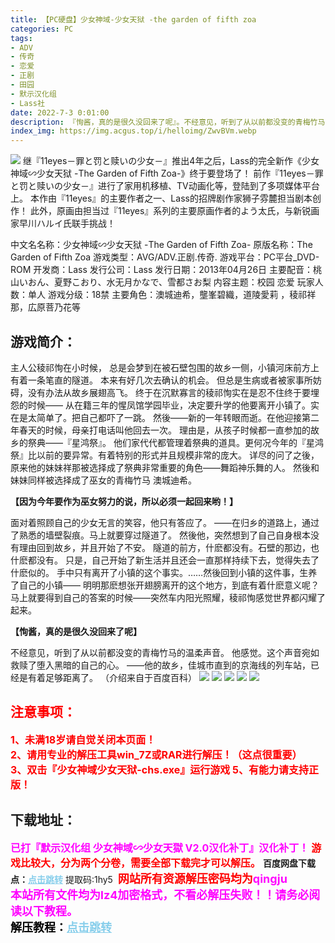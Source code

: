 ```yaml
---
title: 【PC硬盘】少女神域-少女天狱 -the garden of fifth zoa
categories: PC
tags:
- ADV
- 传奇
- 恋爱
- 正剧
- 田园
- 默示汉化组
- Lass社
date: 2022-7-3 0:01:00
description: 『恂酱，真的是很久没回来了呢』。不经意见，听到了从以前都没变的青梅竹马的温柔声音。他感觉。这个声音宛如救赎了堕入黑暗的自己的心。——他的故乡，佳城市直到的京海线的列车站，已经是有着足够距离了。
index_img: https://img.acgus.top/i/helloimg/ZwvBVm.webp
---
```

![](https://img.acgus.top/i/helloimg/ZwvBVm.webp)
继『11eyes－罪と罚と赎いの少女－』推出4年之后，Lass的完全新作《少女神域∽少女天狱 -The Garden of Fifth Zoa-》终于要登场了！
前作『11eyes－罪と罚と赎いの少女－』进行了家用机移植、TV动画化等，登陆到了多项媒体平台上。
本作由『11eyes』的主要作者之一、Lass的招牌剧作家狮子雰麓担当剧本创作！
此外，原画由担当过『11eyes』系列的主要原画作者的よう太氏，与新锐画家早川ハルイ氏联手挑战！

中文名名称：少女神域∽少女天狱 -The Garden of Fifth Zoa-
原版名称：The Garden of Fifth Zoa
游戏类型：AVG/ADV.正剧.传奇.
游戏平台：PC平台_DVD-ROM
开发商：Lass
发行公司：Lass
发行日期：2013年04月26日
主要配音：桃山いおん、夏野こおり、水无月かなで、雪都さお梨
内容主题：校园 恋爱
玩家人数：单人
游戏分级：18禁
主要角色：澳城迪希，壟峯碧織，道陵愛莉 ，稜祁祥那，広原菩乃花等

## 游戏简介：
主人公稜祁恂在小时候， 总是会梦到在被石壁包围的故乡一侧，小镇河床前方上有着一条笔直的隧道。
本来有好几次去确认的机会。
但总是生病或者被家事所妨碍，没有办法从故乡展翅高飞。
终于在沉默寡言的稜祁恂实在是忍不住终于要埋怨的时候——
从在籍三年的惺凤馆学园毕业，决定要升学的他要离开小镇了。实在是太简单了。把自己都吓了一跳。
然後——新的一年转眼而逝。在他迎接第二年春天的时候，母亲打电话叫他回去一次。
理由是，从孩子时候都一直参加的故乡的祭典——『星鸿祭』。
他们家代代都管理着祭典的道具。更何况今年的『星鸿祭』比以前的要异常。有着特别的形式并且规模非常的庞大。
详尽的问了之後，原来他的妹妹祥那被选择成了祭典非常重要的角色——舞蹈神乐舞的人。
然後和妹妹同样被选择成了巫女的青梅竹马 澳城迪希。

**【因为今年要作为巫女努力的说，所以必须一起回来哟！】**

面对着照顾自己的少女无言的笑容，他只有答应了。
——在归乡的道路上，通过了熟悉的墙壁裂痕。马上就要穿过隧道了。
然後他，突然想到了自己自身根本没有理由回到故乡，并且开始了不安。
隧道的前方，什麽都没有。石壁的那边，也什麽都没有。
只是，自己开始了新生活并且还会一直那样持续下去，觉得失去了什麽似的。
手中只有离开了小镇的这个事实。……然後回到小镇的这件事，生养了自己的小镇——
明明那麽想张开翅膀离开的这个地方，到底有着什麽意义呢？
马上就要得到自己的答案的时候——突然车内阳光照耀，稜祁恂感觉世界都闪耀了起来。

**【恂酱，真的是很久没回来了呢】**

不经意见，听到了从以前都没变的青梅竹马的温柔声音。
他感觉。这个声音宛如救赎了堕入黑暗的自己的心。
——他的故乡，佳城市直到的京海线的列车站，已经是有着足够距离了。
（介绍来自于百度百科）
![](https://img.acgus.top/i/helloimg/ZwvG3h.webp)
![](https://img.acgus.top/i/helloimg/ZwvRMc.webp)
![](https://img.acgus.top/i/helloimg/ZwvFZr.webp)
![](https://img.acgus.top/i/helloimg/ZwvPST.webp)
![](https://img.acgus.top/i/helloimg/Zwvap1.webp)




## <font color=#FF0000 >注意事项：</font>
<font color=#FF0000 size=3><b>1、未满18岁请自觉关闭本页面！  
2、请用专业的解压工具win_7Z或RAR进行解压！（这点很重要）           
3、双击『少女神域少女天狱-chs.exe』运行游戏
5、有能力请支持正版！</b></font>

## 下载地址：
<font color=#FF00FF size=3>**已打『默示汉化组  少女神域∽少女天獄 V2.0汉化补丁』汉化补丁！**</font>
<font color=#FF0000 size=3>**游戏比较大，分为两个分卷，需要全部下载完才可以解压。**</font>
<b>百度网盘下载点：</b><a href="https://pan.baidu.com/s/1F2okXMH12a3JA6V2nCfz5w?pwd=1hy5" style="color: #87CEEB;"><b>点击跳转</b></a> 提取码:1hy5
<a style="padding: 0" href="https://post.qingju.org/AD/"><img style="max-width:100%" src="https://img.acgus.top/i/2024/07/478f689b8021d8d499ab43d21acf137a.gif" alt=""></a>
<b><font color=#FF0000 size=4>网站所有资源解压密码均为</b></font><b><font color=#FF00FF size=4>qingju</font><font color=#FF0000 ></font></b><br><b><font color=#FF00FF size=4>本站所有文件均为lz4加密格式，不看必解压失败！！请务必阅读以下教程。</b></font><br><b><font color=#000 size=4>解压教程：</b><a href="https://post.qingju.org/tutorial/000/" style="color: #87CEEB;"><b>点击跳转</b></a>
